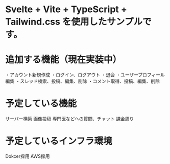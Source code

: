 # Svelte + Vite + TypeScript + Tailwind.css を使用したサンプルです。

# 追加する機能（現在実装中）
・アカウント新規作成
・ログイン、ログアウト
・退会
・ユーザープロフィール編集
・スレッド検索、投稿、編集、削除
・コメント取得、投稿、編集、削除

# 予定している機能
サーバー構築
画像投稿
専門医などへの質問、チャット
課金周り

# 予定しているインフラ環境
Dokcer採用
AWS採用
